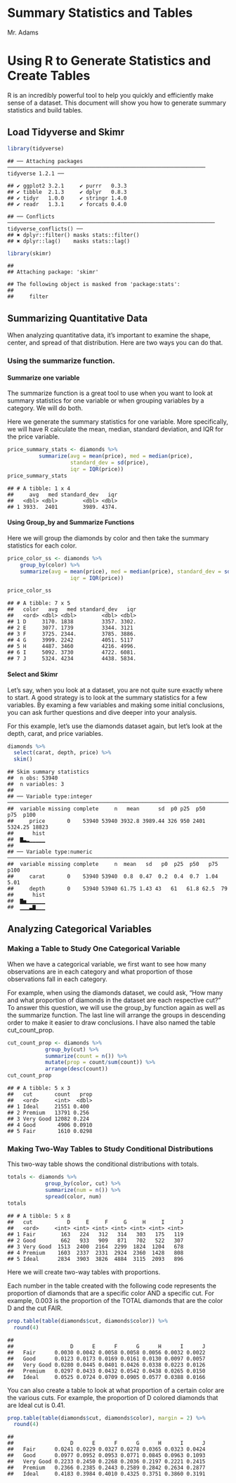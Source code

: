 Summary Statistics and Tables
================
Mr. Adams

# Using R to Generate Statistics and Create Tables

R is an incredibly powerful tool to help you quickly and efficiently
make sense of a dataset. This document will show you how to generate
summary statistics and build
    tables.

## Load Tidyverse and Skimr

``` r
library(tidyverse)
```

    ## ── Attaching packages ─────────────────────────────────────────────────────────────── tidyverse 1.2.1 ──

    ## ✔ ggplot2 3.2.1     ✔ purrr   0.3.3
    ## ✔ tibble  2.1.3     ✔ dplyr   0.8.3
    ## ✔ tidyr   1.0.0     ✔ stringr 1.4.0
    ## ✔ readr   1.3.1     ✔ forcats 0.4.0

    ## ── Conflicts ────────────────────────────────────────────────────────────────── tidyverse_conflicts() ──
    ## ✖ dplyr::filter() masks stats::filter()
    ## ✖ dplyr::lag()    masks stats::lag()

``` r
library(skimr)
```

    ## 
    ## Attaching package: 'skimr'

    ## The following object is masked from 'package:stats':
    ## 
    ##     filter

## Summarizing Quantitative Data

When analyzing quantitative data, it’s important to examine the shape,
center, and spread of that distribution. Here are two ways you can do
that.

### Using the summarize function.

#### Summarize one variable

The summarize function is a great tool to use when you want to look at
summary statistics for one variable or when grouping variables by a
category. We will do both.

Here we generate the summary statistics for one variable. More
specifically, we will have R calculate the mean, median, standard
deviation, and IQR for the price variable.

``` r
price_summary_stats <- diamonds %>% 
          summarize(avg = mean(price), med = median(price), 
                    standard_dev = sd(price), 
                    iqr = IQR(price))
price_summary_stats
```

    ## # A tibble: 1 x 4
    ##     avg   med standard_dev   iqr
    ##   <dbl> <dbl>        <dbl> <dbl>
    ## 1 3933.  2401        3989. 4374.

#### Using Group\_by and Summarize Functions

Here we will group the diamonds by color and then take the summary
statistics for each color.

``` r
price_color_ss <- diamonds %>%
    group_by(color) %>%
    summarize(avg = mean(price), med = median(price), standard_dev = sd(price), 
                    iqr = IQR(price))

price_color_ss
```

    ## # A tibble: 7 x 5
    ##   color   avg   med standard_dev   iqr
    ##   <ord> <dbl> <dbl>        <dbl> <dbl>
    ## 1 D     3170. 1838         3357. 3302.
    ## 2 E     3077. 1739         3344. 3121 
    ## 3 F     3725. 2344.        3785. 3886.
    ## 4 G     3999. 2242         4051. 5117 
    ## 5 H     4487. 3460         4216. 4996.
    ## 6 I     5092. 3730         4722. 6081.
    ## 7 J     5324. 4234         4438. 5834.

#### Select and Skimr

Let’s say, when you look at a dataset, you are not quite sure exactly
where to start. A good strategy is to look at the summary statistics for
a few variables. By examing a few variables and making some initial
conclusions, you can ask further questions and dive deeper into your
analysis.

For this example, let’s use the diamonds dataset again, but let’s look
at the depth, carat, and price variables.

``` r
diamonds %>%
  select(carat, depth, price) %>%
  skim()
```

    ## Skim summary statistics
    ##  n obs: 53940 
    ##  n variables: 3 
    ## 
    ## ── Variable type:integer ───────────────────────────────────────────────────────────────────────────────
    ##  variable missing complete     n   mean      sd  p0 p25  p50     p75  p100
    ##     price       0    53940 53940 3932.8 3989.44 326 950 2401 5324.25 18823
    ##      hist
    ##  ▇▃▂▁▁▁▁▁
    ## 
    ## ── Variable type:numeric ───────────────────────────────────────────────────────────────────────────────
    ##  variable missing complete     n  mean   sd   p0  p25  p50   p75  p100
    ##     carat       0    53940 53940  0.8  0.47  0.2  0.4  0.7  1.04  5.01
    ##     depth       0    53940 53940 61.75 1.43 43   61   61.8 62.5  79   
    ##      hist
    ##  ▇▅▁▁▁▁▁▁
    ##  ▁▁▁▃▇▁▁▁

## Analyzing Categorical Variables

### Making a Table to Study One Categorical Variable

When we have a categorical variable, we first want to see how many
observations are in each category and what proportion of those
observations fall in each category.

For example, when using the diamonds dataset, we could ask, “How many
and what proportion of diamonds in the dataset are each respective cut?”
To answer this question, we will use the group\_by function again as
well as the summarize function. The last line will arrange the groups in
descending order to make it easier to draw conclusions. I have also
named the table cut\_count\_prop.

``` r
cut_count_prop <- diamonds %>%
            group_by(cut) %>%
            summarize(count = n()) %>%
            mutate(prop = count/sum(count)) %>%
            arrange(desc(count))
cut_count_prop
```

    ## # A tibble: 5 x 3
    ##   cut       count   prop
    ##   <ord>     <int>  <dbl>
    ## 1 Ideal     21551 0.400 
    ## 2 Premium   13791 0.256 
    ## 3 Very Good 12082 0.224 
    ## 4 Good       4906 0.0910
    ## 5 Fair       1610 0.0298

### Making Two-Way Tables to Study Conditional Distributions

This two-way table shows the conditional distributions with totals.

``` r
totals <- diamonds %>%
            group_by(color, cut) %>%
            summarize(num = n()) %>%
            spread(color, num)
totals
```

    ## # A tibble: 5 x 8
    ##   cut           D     E     F     G     H     I     J
    ##   <ord>     <int> <int> <int> <int> <int> <int> <int>
    ## 1 Fair        163   224   312   314   303   175   119
    ## 2 Good        662   933   909   871   702   522   307
    ## 3 Very Good  1513  2400  2164  2299  1824  1204   678
    ## 4 Premium    1603  2337  2331  2924  2360  1428   808
    ## 5 Ideal      2834  3903  3826  4884  3115  2093   896

Here we will create two-way tables with proportions.

Each number in the table created with the following code represents the
proportion of diamonds that are a specific color AND a specific cut. For
example, 0.003 is the proportion of the TOTAL diamonds that are the
color D and the cut FAIR.

``` r
prop.table(table(diamonds$cut, diamonds$color)) %>% 
  round(4)
```

    ##            
    ##                  D      E      F      G      H      I      J
    ##   Fair      0.0030 0.0042 0.0058 0.0058 0.0056 0.0032 0.0022
    ##   Good      0.0123 0.0173 0.0169 0.0161 0.0130 0.0097 0.0057
    ##   Very Good 0.0280 0.0445 0.0401 0.0426 0.0338 0.0223 0.0126
    ##   Premium   0.0297 0.0433 0.0432 0.0542 0.0438 0.0265 0.0150
    ##   Ideal     0.0525 0.0724 0.0709 0.0905 0.0577 0.0388 0.0166

You can also create a table to look at what proportion of a certain
color are the various cuts. For example, the proportion of D colored
diamonds that are Ideal cut is 0.41.

``` r
prop.table(table(diamonds$cut, diamonds$color), margin = 2) %>% 
  round(4)
```

    ##            
    ##                  D      E      F      G      H      I      J
    ##   Fair      0.0241 0.0229 0.0327 0.0278 0.0365 0.0323 0.0424
    ##   Good      0.0977 0.0952 0.0953 0.0771 0.0845 0.0963 0.1093
    ##   Very Good 0.2233 0.2450 0.2268 0.2036 0.2197 0.2221 0.2415
    ##   Premium   0.2366 0.2385 0.2443 0.2589 0.2842 0.2634 0.2877
    ##   Ideal     0.4183 0.3984 0.4010 0.4325 0.3751 0.3860 0.3191
